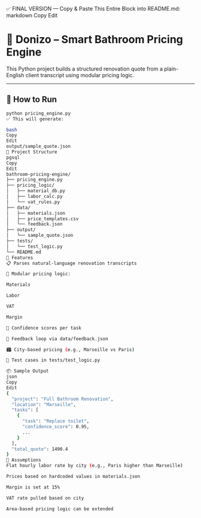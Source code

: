 ✅ FINAL VERSION — Copy & Paste This Entire Block into README.md:
markdown
Copy
Edit
# 🚿 Donizo – Smart Bathroom Pricing Engine

This Python project builds a structured renovation quote from a plain-English client transcript using modular pricing logic.

---

## 🔧 How to Run

```bash
python pricing_engine.py
✅ This will generate:

bash
Copy
Edit
output/sample_quote.json
📂 Project Structure
pgsql
Copy
Edit
bathroom-pricing-engine/
├── pricing_engine.py
├── pricing_logic/
│   ├── material_db.py
│   ├── labor_calc.py
│   └── vat_rules.py
├── data/
│   ├── materials.json
│   ├── price_templates.csv
│   └── feedback.json
├── output/
│   └── sample_quote.json
├── tests/
│   └── test_logic.py
└── README.md
🧠 Features
📋 Parses natural-language renovation transcripts

🧱 Modular pricing logic:

Materials

Labor

VAT

Margin

🧠 Confidence scores per task

🔁 Feedback loop via data/feedback.json

🏙️ City-based pricing (e.g., Marseille vs Paris)

🧪 Test cases in tests/test_logic.py

📦 Sample Output
json
Copy
Edit
{
  "project": "Full Bathroom Renovation",
  "location": "Marseille",
  "tasks": [
    {
      "task": "Replace toilet",
      "confidence_score": 0.95,
      ...
    }
  ],
  "total_quote": 1490.4
}
🧠 Assumptions
Flat hourly labor rate by city (e.g., Paris higher than Marseille)

Prices based on hardcoded values in materials.json

Margin is set at 15%

VAT rate pulled based on city

Area-based pricing logic can be extended
